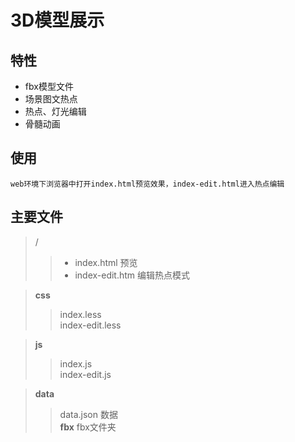 # 3D模型展示

## 特性
- fbx模型文件  
- 场景图文热点  
- 热点、灯光编辑
- 骨髓动画

## 使用
`web环境下浏览器中打开index.html预览效果，index-edit.html进入热点编辑`

## 主要文件

> /
>> - index.html 预览  
>> - index-edit.htm 编辑热点模式 

> **css**  
>> index.less  
>> index-edit.less

> **js**
>> index.js  
>> index-edit.js

> **data**
>> data.json 数据  
>> **fbx** fbx文件夹